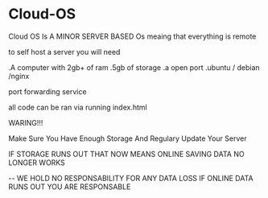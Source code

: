 # Cloud-OS
Cloud OS Is A MINOR SERVER BASED Os meaing that everything is remote


to self host a server you will need 

.A computer with 2gb+ of ram
.5gb of storage 
.a open port
.ubuntu / debian /nginx

port forwarding service 


all code can be ran via running index.html

WARING!!!

Make Sure You Have Enough Storage And Regulary Update Your Server

IF STORAGE RUNS OUT THAT NOW MEANS ONLINE SAVING DATA NO LONGER WORKS 

-- WE HOLD NO RESPONSABILITY FOR ANY DATA LOSS IF ONLINE DATA RUNS OUT YOU ARE RESPONSABLE
